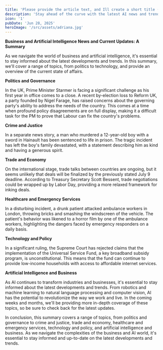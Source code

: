 ```yaml
---
title: 'Please provide the article text, and Ill create a short title (6 words max) for you'
description: 'Stay ahead of the curve with the latest AI news and trends.'
icon: '1'
pubDate: 'Jun 28, 2025'
heroImage: '/src/assets/adriana.jpg'
---
```


**Business and Artificial Intelligence News and Current Updates: A Summary**

As we navigate the world of business and artificial intelligence, it's essential to stay informed about the latest developments and trends. In this summary, we'll cover a range of topics, from politics to technology, and provide an overview of the current state of affairs.

**Politics and Governance**

In the UK, Prime Minister Starmer is facing a significant challenge as his first year in office comes to a close. A recent by-election loss to Reform UK, a party founded by Nigel Farage, has raised concerns about the governing party's ability to address the needs of the country. This comes at a time when profound policy disagreements are on full display, making it a difficult task for the PM to prove that Labour can fix the country's problems.

**Crime and Justice**

In a separate news story, a man who murdered a 12-year-old boy with a sword in Hainault has been sentenced to life in prison. The tragic incident has left the boy's family devastated, with a statement describing him as kind and having a generous spirit.

**Trade and Economy**

On the international stage, trade talks between countries are ongoing, but it seems unlikely that deals will be finalized by the previously stated July 9 deadline. According to Treasury Secretary Scott Bessent, trade negotiations could be wrapped up by Labor Day, providing a more relaxed framework for inking deals.

**Healthcare and Emergency Services**

In a disturbing incident, a drunk patient attacked ambulance workers in London, throwing bricks and smashing the windscreen of the vehicle. The patient's behavior was likened to a horror film by one of the ambulance workers, highlighting the dangers faced by emergency responders on a daily basis.

**Technology and Policy**

In a significant ruling, the Supreme Court has rejected claims that the implementation of the Universal Service Fund, a key broadband subsidy program, is unconstitutional. This means that the fund can continue to provide low-income households with access to affordable internet services.

**Artificial Intelligence and Business**

As AI continues to transform industries and businesses, it's essential to stay informed about the latest developments and trends. From robotics and machine learning to natural language processing and computer vision, AI has the potential to revolutionize the way we work and live. In the coming weeks and months, we'll be providing more in-depth coverage of these topics, so be sure to check back for the latest updates.

In conclusion, this summary covers a range of topics, from politics and governance to crime and justice, trade and economy, healthcare and emergency services, technology and policy, and artificial intelligence and business. As we navigate the complexities of the business and AI world, it's essential to stay informed and up-to-date on the latest developments and trends.
